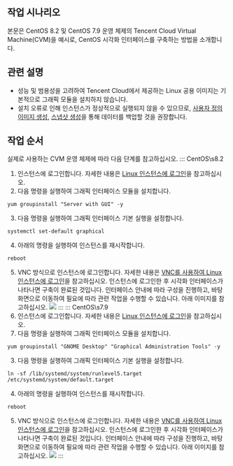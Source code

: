 ## 작업 시나리오
본문은 CentOS 8.2 및 CentOS 7.9 운영 체제의 Tencent Cloud Virtual Machine(CVM)을 예시로, CentOS 시각화 인터페이스를 구축하는 방법을 소개합니다.

## 관련 설명
- 성능 및 범용성을 고려하여 Tencent Cloud에서 제공하는 Linux 공용 이미지는 기본적으로 그래픽 모듈을 설치하지 않습니다.
- 설치 오류로 인해 인스턴스가 정상적으로 실행되지 않을 수 있으므로, [사용자 정의 이미지 생성](https://intl.cloud.tencent.com/document/product/213/4942), [스냅샷 생성](https://intl.cloud.tencent.com/document/product/362/5755)을 통해 데이터를 백업할 것을 권장합니다.

## 작업 순서
실제로 사용하는 CVM 운영 체제에 따라 다음 단계를 참고하십시오.
<dx-tabs>
::: CentOS\s8.2
1. 인스턴스에 로그인합니다. 자세한 내용은 [Linux 인스턴스에 로그인](https://intl.cloud.tencent.com/document/product/213/5436)을 참고하십시오.
2. 다음 명령을 실행하여 그래픽 인터페이스 모듈을 설치합니다.
```
yum groupinstall "Server with GUI" -y
```
3. 다음 명령을 실행하여 그래픽 인터페이스 기본 실행을 설정합니다.
```
systemctl set-default graphical
```
4. 아래의 명령을 실행하여 인스턴스를 재시작합니다.
```
reboot
```
5. VNC 방식으로 인스턴스에 로그인합니다. 자세한 내용은 [VNC를 사용하여 Linux 인스턴스에 로그인](https://intl.cloud.tencent.com/document/product/213/32494)을 참고하십시오.
인스턴스에 로그인한 후 시각화 인터페이스가 나타나면 구축이 완료된 것입니다. 인터페이스 안내에 따라 구성을 진행하고, 바탕 화면으로 이동하여 필요에 따라 관련 작업을 수행할 수 있습니다. 아래 이미지를 참고하십시오.
![](https://main.qcloudimg.com/raw/58e12a33b38e0114f5b3116b31f7b026.png)
:::
::: CentOS\s7.9
1. 인스턴스에 로그인합니다. 자세한 내용은 [Linux 인스턴스에 로그인](https://intl.cloud.tencent.com/document/product/213/5436)을 참고하십시오.
2. 다음 명령을 실행하여 그래픽 인터페이스 모듈을 설치합니다.
```
yum groupinstall "GNOME Desktop" "Graphical Administration Tools" -y
```
3. 다음 명령을 실행하여 그래픽 인터페이스 기본 실행을 설정합니다.
```
ln -sf /lib/systemd/system/runlevel5.target /etc/systemd/system/default.target
```
4. 아래의 명령을 실행하여 인스턴스를 재시작합니다.
```
reboot
```
5. VNC 방식으로 인스턴스에 로그인합니다. 자세한 내용은 [VNC를 사용하여 Linux 인스턴스에 로그인](https://intl.cloud.tencent.com/document/product/213/32494)을 참고하십시오.
인스턴스에 로그인한 후 시각화 인터페이스가 나타나면 구축이 완료된 것입니다. 인터페이스 안내에 따라 구성을 진행하고, 바탕 화면으로 이동하여 필요에 따라 관련 작업을 수행할 수 있습니다. 아래 이미지를 참고하십시오.
![](https://qcloudimg.tencent-cloud.cn/raw/246952ae60c02724727029b6a3c0ef1a.png)
:::
</dx-tabs>
